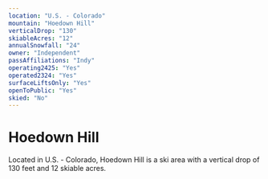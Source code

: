 ```yaml
---
location: "U.S. - Colorado"
mountain: "Hoedown Hill"
verticalDrop: "130"
skiableAcres: "12"
annualSnowfall: "24"
owner: "Independent"
passAffiliations: "Indy"
operating2425: "Yes"
operated2324: "Yes"
surfaceLiftsOnly: "Yes"
openToPublic: "Yes"
skied: "No"
---
```


# Hoedown Hill

Located in U.S. - Colorado, Hoedown Hill is a ski area with a vertical drop of 130 feet and 12 skiable acres.